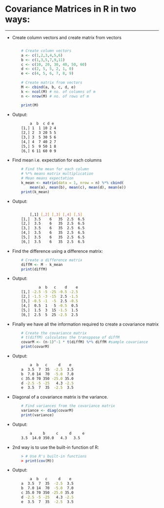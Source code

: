 # Covariance Matrices in R in two ways:
---

- Create column vectors and create matrix from vectors

    ```r 

        # Create column vectors
        a <- c(1,2,3,4,5,6)
        b <- c(1,3,5,7,9,11)
        c <- c(10, 20, 30, 40, 50, 60)
        d <- c(2, 5, 5, 2, 1, 0)
        e <- c(4, 5, 6, 7, 8, 9)
        
        # Create matrix from vectors
        M <- cbind(a, b, c, d, e)
        k <- ncol(M) # no. of columns of m
        n <- nrow(M) # no. of rows of m
        
        print(M)

    ```

- Output:

    ```bash
            a  b  c d e
        [1,] 1  1 10 2 4
        [2,] 2  3 20 5 5
        [3,] 3  5 30 5 6
        [4,] 4  7 40 2 7
        [5,] 5  9 50 1 8
        [6,] 6 11 60 0 9
    ```

- Find mean i.e. expectation for each columns

    ```r
        # Find the mean for each column
        # %*% means matrix multiplication
        # Mean means expectation
        k_mean <- matrix(data = 1, nrow = n) %*% cbind(
            mean(a), mean(b), mean(c), mean(d), mean(e))
        print(k_mean)
    ```

- Output:

    ```bash

            [,1] [,2] [,3] [,4] [,5]
        [1,]  3.5    6   35  2.5  6.5
        [2,]  3.5    6   35  2.5  6.5
        [3,]  3.5    6   35  2.5  6.5
        [4,]  3.5    6   35  2.5  6.5
        [5,]  3.5    6   35  2.5  6.5
        [6,]  3.5    6   35  2.5  6.5
    ```

- Find the difference using a difference matrix:

    ```r
        # Create a difference matrix
        diffM <- M - k_mean
        print(diffM)
    ```

- Output:

    ```bash
                a  b   c    d    e
        [1,] -2.5 -5 -25 -0.5 -2.5
        [2,] -1.5 -3 -15  2.5 -1.5
        [3,] -0.5 -1  -5  2.5 -0.5
        [4,]  0.5  1   5 -0.5  0.5
        [5,]  1.5  3  15 -1.5  1.5
        [6,]  2.5  5  25 -2.5  2.5
    ```

- Finally we have all the information required to create a covariance matrix

    ```r
        # Create the covariance matrix
        # t(diffM) calculates the transppose of diffM
        covarM <- (n-1)^-1 * t(diffM) %*% diffM #sample covariance
        print(covarM)
    ```

- Output:

    ```bash
            a  b   c     d    e
        a  3.5  7  35  -2.5  3.5
        b  7.0 14  70  -5.0  7.0
        c 35.0 70 350 -25.0 35.0
        d -2.5 -5 -25   4.3 -2.5
        e  3.5  7  35  -2.5  3.5
    ```

- Diagonal of a covariance matrix is the variance.

    ```r
        # Find variances from the covariance matrix
        variance <- diag(covarM)
        print(variance)
    ```

- Output:

    ```bash
            a     b     c     d     e 
        3.5  14.0 350.0   4.3   3.5 
    ```

- 2nd way is to use the built-in function of R:

    ```r
        > # Use R's built-in functions
        > print(cov(M))
    ```

- Output:

    ```bash
            a  b   c     d    e
        a  3.5  7  35  -2.5  3.5
        b  7.0 14  70  -5.0  7.0
        c 35.0 70 350 -25.0 35.0
        d -2.5 -5 -25   4.3 -2.5
        e  3.5  7  35  -2.5  3.5

    ```